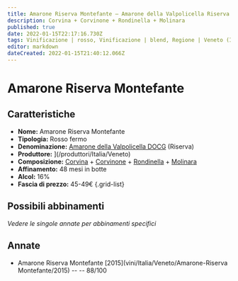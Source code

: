 ```yaml
---
title: Amarone Riserva Montefante – Amarone della Valpolicella Riserva DOCG – Farina – Veneto (IT) – 45-49€ – 3★
description: Corvina + Corvinone + Rondinella + Molinara
published: true
date: 2022-01-15T22:17:16.730Z
tags: Vinificazione | rosso, Vinificazione | blend, Regione | Veneto (IT), Vinificazione | fermo, Vitigni | Corvina, Prezzi | 45-49€, Vitigni | Rondinella, Vitigni | Corvinone, Vitigni | Molinara, Valutazioni | 3 stelle
editor: markdown
dateCreated: 2022-01-15T21:40:12.066Z
---
```


# Amarone Riserva Montefante

## Caratteristiche
- **Nome:** Amarone Riserva Montefante
- **Tipologia:** Rosso fermo
- **Denominazione:** [Amarone della Valpolicella DOCG](/denominazioni/Italia/Veneto/DOCG/Amarone-della-Valpolicella) (Riserva)
- **Produttore:** ](/produttori/Italia/Veneto) 
- **Composizione:** [Corvina](/vitigni/Italia/Corvina) + [Corvinone](/vitigni/Italia/corvinone) + [Rondinella](/vitigni/Italia/rondinella) + [Molinara](/vitigni/Italia/molinara)
- **Affinamento:** 48 mesi in botte
- **Alcol:** 16%
- **Fascia di prezzo:** 45-49€
{.grid-list}

## Possibili abbinamenti
*Vedere le singole annate per abbinamenti specifici*

## Annate
- Amarone Riserva Montefante [2015](vini/Italia/Veneto/Amarone-Riserva Montefante/2015) -- <span class="star-3"></span> -- 88/100
